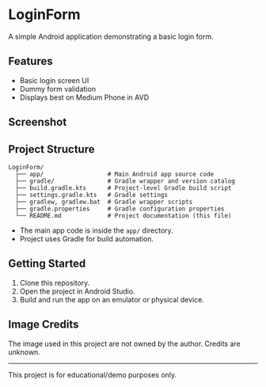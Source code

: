 # LoginForm

A simple Android application demonstrating a basic login form.

## Features
- Basic login screen UI
- Dummy form validation 
- Displays best on Medium Phone in AVD

## Screenshot


## Project Structure
```
LoginForm/
  ├── app/                  # Main Android app source code
  ├── gradle/               # Gradle wrapper and version catalog
  ├── build.gradle.kts      # Project-level Gradle build script
  ├── settings.gradle.kts   # Gradle settings
  ├── gradlew, gradlew.bat  # Gradle wrapper scripts
  ├── gradle.properties     # Gradle configuration properties
  └── README.md             # Project documentation (this file)
```

- The main app code is inside the `app/` directory.
- Project uses Gradle for build automation.

## Getting Started
1. Clone this repository.
2. Open the project in Android Studio.
3. Build and run the app on an emulator or physical device.

## Image Credits
The image used in this project are not owned by the author. Credits are unknown.

---
This project is for educational/demo purposes only. 